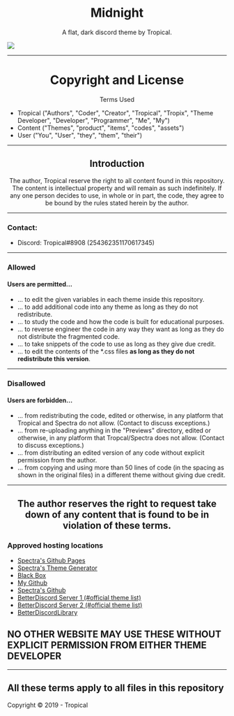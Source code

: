 <h1 align="center">Midnight</h1>
<p align="center">A flat, dark discord theme by Tropical.</p>

![](https://i.imgur.com/NDzyL1E.png)

---
<h1 align="center">Copyright and License</h1>
<p align="center">Terms Used</p>

- Tropical ("Authors", "Coder", "Creator", "Tropical", "Tropix", "Theme Developer", "Developer", "Programmer", "Me", "My")
- Content ("Themes", "product", "items", "codes", "assets")
- User ("You", "User", "they", "them", "their")
---
<h2 align="center">Introduction</h2>
<p align="center">The author, Tropical reserve the right to all content found in this repository. The content is intellectual property and will remain as such indefinitely. If any one person decides to use, in whole or in part, the code, they agree to be bound by the rules stated herein by the author.</p>

---
### Contact:
+ Discord: Tropical#8908 (254362351170617345)
---
### Allowed
#### Users are permitted...
- ... to edit the given variables in each theme inside this repository.
- ... to add additional code into any theme as long as they do not redistribute.
- ... to study the code and how the code is built for educational purposes.
- ... to reverse engineer the code in any way they want as long as they do not distribute the fragmented code.
- ... to take snippets of the code to use as long as they give due credit.
- ... to edit the contents of the *.css files **as long as they do not redistribute this version**.
---
### Disallowed
#### Users are forbidden...
- ... from redistributing the code, edited or otherwise, in any platform that Tropical and Spectra do not allow. (Contact to discuss exceptions.)
- ... from re-uploading anything in the "Previews" directory, edited or otherwise, in any platform that Tropcal/Spectra does not allow. (Contact to discuss exceptions.)
- ... from distributing an edited version of any code without explicit permission from the author.
- ... from copying and using more than 50 lines of code (in the spacing as shown in the original files) in a different theme without giving due credit.
---
<h2 align="center">The author reserves the right to request take down of any content that is found to be in violation of these terms.
</h2>

### Approved hosting locations
- [Spectra's Github Pages](https://codedotspectra.github.io/)  
- [Spectra's Theme Generator](https://codedotspectra.github.io/bdthemegenerator/)  
- [Black Box](https://bit.ly/blackboxserver)  
- [My Github](https://github.com/tropix126)  
- [Spectra's Github](https://github.com/codedotspectra)  
- [BetterDiscord Server 1 (#official theme list)](https://discord.gg/0Tmfo5ZbORCRqbAd)  
- [BetterDiscord Server 2 (#official theme list)](https://discord.gg/2HScm8j)   
- [BetterDiscordLibrary](https://betterdiscordlibrary.com)  
## NO OTHER WEBSITE MAY USE THESE WITHOUT EXPLICIT PERMISSION FROM EITHER THEME DEVELOPER
---
**All these terms apply to all files in this repository**
---
Copyright © 2019 - Tropical
